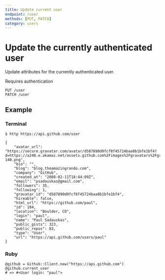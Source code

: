 ```yaml
---
title: Update current user
endpoint: /user
methods: [PUT, PATCH]
category: users
---
```


# Update the currently authenticated user

Update attributes for the currently authenticated user.

<p class="alert">Requires authentication</p>

    PUT /user
    PATCH /user

## Example

### Terminal

    $ http https://api.github.com/user

    {
        "avatar_url": "https://secure.gravatar.com/avatar/d587890d0fcf8f45724baa8b1bfe1bf4?d=https://a248.e.akamai.net/assets.github.com%2Fimages%2Fgravatars%2Fgravatar-140.png",
        "bio": "",
        "blog": "blog.theamazingrando.com",
        "company": "GitHub",
        "created_at": "2008-02-11T18:44:09Z",
        "email": "psadauskas@gmail.com",
        "followers": 35,
        "following": 1,
        "gravatar_id": "d587890d0fcf8f45724baa8b1bfe1bf4",
        "hireable": false,
        "html_url": "https://github.com/paul",
        "id": 184,
        "location": "Boulder, CO",
        "login": "paul",
        "name": "Paul Sadauskas",
        "public_gists": 323,
        "public_repos": 83,
        "type": "User",
        "url": "https://api.github.com/users/paul"
    }

### Ruby

    @github = Github::Client.new("https://api.github.com")
    @github.current_user
    # => #<User login: "paul">


